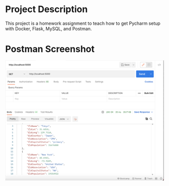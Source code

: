 # Project Description
This project is a homework assignment to teach how to get Pycharm setup with Docker, Flask, MySQL, and Postman.

# Postman Screenshot
![postman screenshot](screenshots/postman.png)
